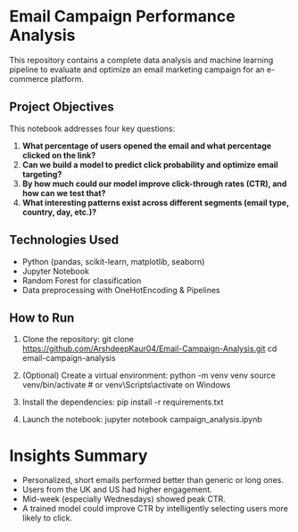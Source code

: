 # Email Campaign Performance Analysis

This repository contains a complete data analysis and machine learning pipeline to evaluate and optimize an email marketing campaign for an e-commerce platform.

## Project Objectives
This notebook addresses four key questions:
1. **What percentage of users opened the email and what percentage clicked on the link?**  
2. **Can we build a model to predict click probability and optimize email targeting?**  
3. **By how much could our model improve click-through rates (CTR), and how can we test that?**  
4. **What interesting patterns exist across different segments (email type, country, day, etc.)?**


## Technologies Used
- Python (pandas, scikit-learn, matplotlib, seaborn)
- Jupyter Notebook
- Random Forest for classification
- Data preprocessing with OneHotEncoding & Pipelines

## How to Run

1. Clone the repository:
    git clone https://github.com/ArshdeepKaur04/Email-Campaign-Analysis.git
    cd email-campaign-analysis

2. (Optional) Create a virtual environment:
    python -m venv venv
    source venv/bin/activate  # or venv\Scripts\activate on Windows

3. Install the dependencies:
    pip install -r requirements.txt

4. Launch the notebook:
    jupyter notebook campaign_analysis.ipynb

# Insights Summary
- Personalized, short emails performed better than generic or long ones.
- Users from the UK and US had higher engagement.
- Mid-week (especially Wednesdays) showed peak CTR.
- A trained model could improve CTR by intelligently selecting users more likely to click.